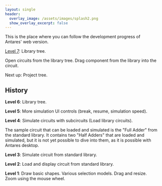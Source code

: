 ```yaml
---
layout: single
header:
  overlay_image: /assets/images/splash2.png
  show_overlay_excerpt: false
---
```


This is the place where you can follow the development progress of Antares' web version.

[Level 7](../antares-web.html): Library tree.

Open circuits from the library tree. Drag component from the library into the circuit.

Next up: Project tree.

## History

**Level 6**: Library tree.

**Level 5**: More simulation UI controls (break, resume, simulation speed).

**Level 4**: Simulate circuits with subcircuits (Load library circuits).

The sample circuit that can be loaded and simulated is the "Full Adder" from the
standard library. It contains two "Half Adders" that are loaded and simulated,
but it is not yet possible to dive into them, as it is possible with Antares desktop.

**Level 3**: Simulate circuit from standard library.

**Level 2**: Load and display circuit from standard library.

**Level 1**: Draw basic shapes. Various selection models. Drag and resize.
Zoom using the mouse wheel.
